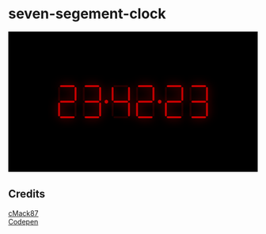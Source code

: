 # seven-segement-clock
![Preview](clock.png)
## Credits
[cMack87](https://github.com/cMack87)  
[Codepen](https://codepen.io/cMack87/pen/rVmEQm)
